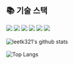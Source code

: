 ## 📚 기술 스택
<img src="https://img.shields.io/badge/C-darkgreen?style=flat&logo=C&logoColor=A8B9CC"/> <img src="https://img.shields.io/badge/HTML5-blue?style=flat&logo=html5&logoColor=E34F26"/>
<img src="https://img.shields.io/badge/CSS-purple?style=flat&logo=CSS&CSS=663399"/>
<img src="https://img.shields.io/badge/JavaScript-red?style=flat&logo=JavaScript&logoColor=F7DF1E"/>
<img src="https://img.shields.io/badge/Python-yellow?style=flat&logo=Python&logoColor=3776AB"/>
<img src="https://img.shields.io/badge/PHP-grey?style=flat&logo=PHP&logoColor=777BB4"/>
<br/><br/>
![leetk321's github stats](https://github-readme-stats.vercel.app/api?username=leetk321&show_icons=true&theme=tokyonight)<br/><br/>
![Top Langs](https://github-readme-stats.vercel.app/api/top-langs/?username=leetk321&layout=compact&theme=tokyonight)
